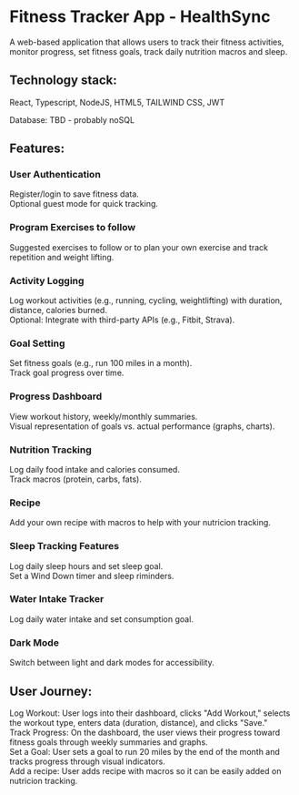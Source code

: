 # Fitness Tracker App - HealthSync
A web-based application that allows users to track their fitness activities, monitor progress, set fitness goals, track daily nutrition macros and sleep.

## Technology stack:
React, Typescript, NodeJS, HTML5, TAILWIND CSS, JWT

Database: TBD - probably noSQL

## Features:

### User Authentication
Register/login to save fitness data.\
Optional guest mode for quick tracking.

### Program Exercises to follow
Suggested exercises to follow or to plan your own exercise and track repetition and weight lifting.

### Activity Logging
Log workout activities (e.g., running, cycling, weightlifting) with duration, distance, calories burned.\
Optional: Integrate with third-party APIs (e.g., Fitbit, Strava).

### Goal Setting
Set fitness goals (e.g., run 100 miles in a month).\
Track goal progress over time.

### Progress Dashboard
View workout history, weekly/monthly summaries.\
Visual representation of goals vs. actual performance (graphs, charts).

### Nutrition Tracking
Log daily food intake and calories consumed.\
Track macros (protein, carbs, fats).

### Recipe 
Add your own recipe with macros to help with your nutricion tracking.

### Sleep Tracking Features
Log daily sleep hours and set sleep goal.\
Set a Wind Down timer and sleep riminders.

### Water Intake Tracker
Log daily water intake and set consumption goal.

### Dark Mode
Switch between light and dark modes for accessibility.

## User Journey:
Log Workout: User logs into their dashboard, clicks "Add Workout," selects the workout type, enters data (duration, distance), and clicks "Save."\
Track Progress: On the dashboard, the user views their progress toward fitness goals through weekly summaries and graphs.\
Set a Goal: User sets a goal to run 20 miles by the end of the month and tracks progress through visual indicators.\
Add a recipe: User adds recipe with macros so it can be easily added on nutricion tracking.
